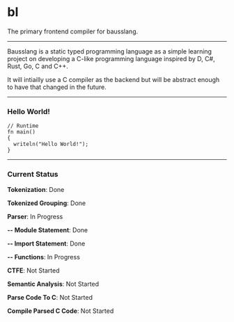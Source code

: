 # bl
The primary frontend compiler for bausslang.

---

Bausslang is a static typed programming language as a simple learning project on developing a C-like programming language inspired by D, C#, Rust, Go, C and C++.

It will intiailly use a C compiler as the backend but will be abstract enough to have that changed in the future.

---

### Hello World!

```
// Runtime
fn main()
{
  writeln("Hello World!");
}
```

---

### Current Status

**Tokenization**: Done

**Tokenized Grouping**: Done

**Parser**: In Progress

**-- Module Statement**: Done
  
**-- Import Statement**: Done
  
**-- Functions**: In Progress
  
**CTFE**: Not Started

**Semantic Analysis**: Not Started

**Parse Code To C**: Not Started

**Compile Parsed C Code**: Not Started
